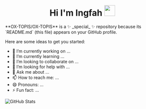 <h1 align="center">Hi I'm Ingfah <img src="https://media.giphy.com/media/hvRJCLFzcasrR4ia7z/giphy.gif" width="35"></h1>
**OX-TOPIS/OX-TOPIS** is a ✨ _special_ ✨ repository because its `README.md` (this file) appears on your GitHub profile.

Here are some ideas to get you started:

- 🔭 I’m currently working on ...
- 🌱 I’m currently learning ...
- 👯 I’m looking to collaborate on ...
- 🤔 I’m looking for help with ...
- 💬 Ask me about ...
- 📫 How to reach me: ...
- 😄 Pronouns: ...
- ⚡ Fun fact: ...

![GitHub Stats](https://github-readme-stats.vercel.app/api?username=OX-TOPIS&theme=radical&show_icons=true&text_color=ffffff)
